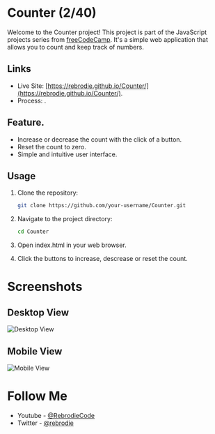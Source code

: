 # Counter (2/40)
Welcome to the Counter project! This project is part of the JavaScript projects series from [freeCodeCamp]([https://www.freecodecamp.org/](https://www.freecodecamp.org/news/javascript-projects-for-beginners/)). It's a simple web application that allows you to count and keep track of numbers.

## Links
- Live Site: [https://rebrodie.github.io/Counter/](https://rebrodie.github.io/Counter/).
- Process: []().

## Feature.
- Increase or decrease the count with the click of a button.
- Reset the count to zero.
- Simple and intuitive user interface.

## Usage
1. Clone the repository:

   ```bash
   git clone https://github.com/your-username/Counter.git

2. Navigate to the project directory:

   ```bash
   cd Counter
3. Open index.html in your web browser.
4. Click the buttons to increase, descrease or reset the count.

# Screenshots
## Desktop View
![Desktop View](./Assets/DesktopView.jpeg)

## Mobile View
![Mobile View](./Assets/MobileView.jpeg)

# Follow Me
- Youtube - [@RebrodieCode](https://www.youtube.com/channel/UCV3pxcx9ALp99txTD6KF3Wg)
- Twitter - [@rebrodie](https://twitter.com/rebrodiecode)
